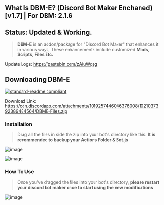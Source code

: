 ## What Is DBM-E? (Discord Bot Maker Enchaned) [v1.7] | For DBM: __2.1.6__
## Status: Updated & Working.

> **DBM-E** is an addon/package for "Discord Bot Maker" that enhances it in various ways, 
> These enhancements include customized **Mods, Scripts, Files Etc.**

Update Logs: https://pastebin.com/zAiuWqzg

## Downloading DBM-E
[![standard-readme compliant](https://img.shields.io/badge/Get/Download-DBME-blueviolet.svg?style=flat-square)](https://cdn.discordapp.com/attachments/1019257446046376008/1021037392389484564/DBME-Files.zip)

Download Link: https://cdn.discordapp.com/attachments/1019257446046376008/1021037392389484564/DBME-Files.zip

### Installation

> Drag all the files in side the zip into your bot's directory like this. **It is recommended to backup your Actions Folder & Bot.js**

![image](https://cdn.discordapp.com/attachments/916317602685546506/1011289457611251802/unknown.png)

![image](https://cdn.discordapp.com/attachments/916317602685546506/1011290474205675542/unknown.png)

### How To Use

> Once you've dragged the files into your bot's directory, **please restart your discord bot maker once to start using the new modifications**

![image](https://cdn.discordapp.com/attachments/916317602685546506/1011290348485615686/unknown.png)

